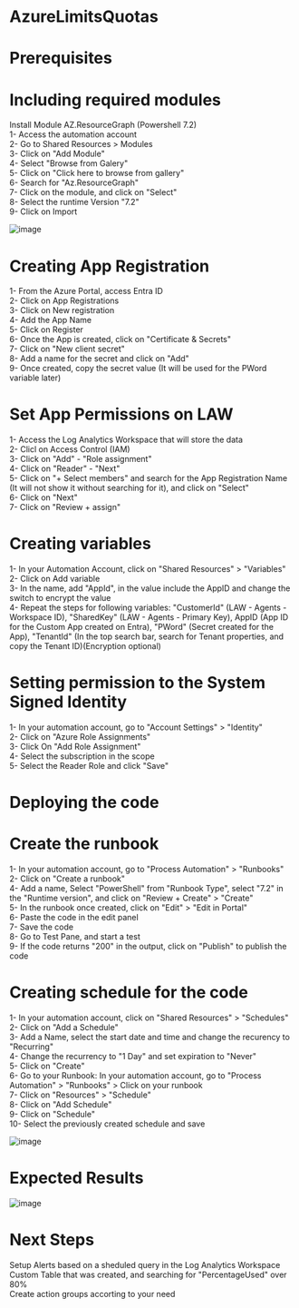 # AzureLimitsQuotas

# Prerequisites

# Including required modules
Install Module AZ.ResourceGraph (Powershell 7.2)<br />
1- Access the automation account <br />
2- Go to Shared Resources > Modules<br />
3- Click on "Add Module"<br />
4- Select "Browse from Galery"<br />
5- Click on "Click here to browse from gallery"<br />
6- Search for "Az.ResourceGraph"<br />
7- Click on the module, and click on "Select"<br />
8- Select the runtime Version "7.2"<br />
9- Click on Import<br />

![image](https://github.com/gplima89/AzureLimitsQuotas/assets/108761690/1616ba61-a687-439e-822e-5ed22ed0ce72)

# Creating App Registration
1- From the Azure Portal, access Entra ID<br />
2- Click on App Registrations<br />
3- Click on New registration<br />
4- Add the App Name<br />
5- Click on Register<br />
6- Once the App is created, click on "Certificate & Secrets"<br />
7- Click on "New client secret"<br />
8- Add a name for the secret and click on "Add"<br />
9- Once created, copy the secret value (It will be used for the PWord variable later)<br />

# Set App Permissions on LAW
1- Access the Log Analytics Workspace that will store the data<br />
2- Clicl on Access Control (IAM)<br />
3- Click on "Add" - "Role assignment"<br />
4- Click on "Reader" - "Next"<br />
5- Click on "+ Select members" and search for the App Registration Name (It will not show it without searching for it), and click on "Select"<br />
6- Click on "Next"<br />
7- Click on "Review + assign"<br />

# Creating variables
1- In your Automation Account, click on "Shared Resources" > "Variables"<br />
2- Click on Add variable<br />
3- In the name, add "AppId", in the value include the AppID and change the switch to encrypt the value<br />
4- Repeat the steps for following variables: "CustomerId" (LAW - Agents - Workspace ID), "SharedKey" (LAW - Agents - Primary Key), AppID (App ID for the Custom App created on Entra), "PWord" (Secret created for the App), "TenantId" (In the top search bar, search for Tenant properties, and copy the Tenant ID)(Encryption optional)<br />

# Setting permission to the System Signed Identity
1- In your automation account, go to "Account Settings" > "Identity"<br />
2- Click on "Azure Role Assignments"<br />
3- Click On "Add Role Assignment"<br />
4- Select the subscription in the scope<br />
5- Select the Reader Role and click "Save"<br />

# Deploying the code

# Create the runbook
1- In your automation account, go to "Process Automation" > "Runbooks"<br />
2- Click on "Create a runbook"<br />
4- Add a name, Select "PowerShell" from "Runbook Type", select "7.2" in the "Runtime version", and click on "Review + Create" > "Create"<br />
5- In the runbook once created, click on "Edit" > "Edit in Portal"<br />
6- Paste the code in the edit panel<br />
7- Save the code<br />
8- Go to Test Pane, and start a test<br />
9- If the code returns "200" in the output, click on "Publish" to publish the code<br />

# Creating schedule for the code
1- In your automation account, click on "Shared Resources" > "Schedules"<br />
2- Click on "Add a Schedule"<br />
3- Add a Name, select the start date and time and change the recurency to "Recurring"<br />
4- Change the recurrency to "1 Day" and set expiration to "Never"<br />
5- Click on "Create"<br />
6- Go to your Runbook: In your automation account, go to "Process Automation" > "Runbooks" > Click on your runbook<br />
7- Click on "Resources" > "Schedule"<br />
8- Click on "Add Schedule"<br />
9- Click on "Schedule"<br />
10- Select the previously created schedule and save<br />

![image](https://github.com/gplima89/AzureLimitsQuotas/assets/108761690/6e01f347-3ca8-48d7-b0d1-5b6b7fd64ed8)

# Expected Results
![image](https://github.com/gplima89/AzureLimitsQuotas/assets/108761690/020e562d-3cf3-4b3a-bf33-6673340d2ad2)

# Next Steps
Setup Alerts based on a sheduled query in the Log Analytics Workspace Custom Table that was created, and searching for "PercentageUsed" over 80%<br />
Create action groups accorting to your need
